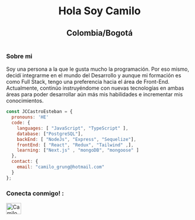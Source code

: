 
 <h1 align="center">Hola Soy Camilo </h1>
 <h2 align="center">Colombia/Bogotá</h2>
 <p align="center">
  <img src="https://d1ub0o53i85pdh.cloudfront.net/uploads/2021/09/Facebook-Linkedin-image-template-10.jpg" alt="">
</p>

 <h3>Sobre mi</h3>
 <p>
 Soy una persona a la que le gusta mucho la programación. Por eso mismo, decidí integrarme en el mundo del Desarrollo y aunque mi formación es 
  como Full Stack, tengo una preferencia hacia el área de Front-End. Actualmente, continúo instruyéndome con nuevas 
  tecnologías en ambas áreas para poder desarrollar aún más mis habilidades e incrementar mis conocimientos.
</p>

```js
const JCCastroEsteban = {
  pronouns: 'HE'
  code: {
    languages: [ "JavaScript", "TypeScript" ],
    database: ["PostgreSQL"],
    backEnd: [ "NodeJs", "Express", "Sequelize"],
    frontEnd: [ "React", "Redux", "Tailwind" ,],
    learning: ["Next.js" , "mongoDB", "mongoose" ]
  },
  contact: {
    email: "camilo_grung@hotmail.com"
  }
};
```

<h3 align="left">Conecta conmigo! :</h3>
<p align="left">
<a href="hwww.linkedin.com/in/yohan-camilo-castro-esteban-6b0489291" target="blank"><img align="center" src="https://raw.githubusercontent.com/rahuldkjain/github-profile-readme-generator/master/src/images/icons/Social/linked-in-alt.svg" alt="Camilo Castro" height="30" width="40" /></a>
</p>

  

